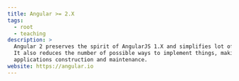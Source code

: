 ```yaml
---
title: Angular >= 2.X
tags: 
  - root
  - teaching
description: >
  Angular 2 preserves the spirit of AngularJS 1.X and simplifies lot of boilerplate.
  It also reduces the number of possible ways to implement things, making it easier 
  applications construction and maintenance.
website: https://angular.io
---
```

